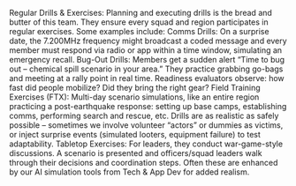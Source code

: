 Regular Drills & Exercises: Planning and executing drills is the bread and butter of this team. They ensure every squad and region participates in regular exercises. Some examples include:
Comms Drills: On a surprise date, the 7.200MHz frequency might broadcast a coded message and every member must respond via radio or app within a time window, simulating an emergency recall.
Bug-Out Drills: Members get a sudden alert “Time to bug out – chemical spill scenario in your area.” They practice grabbing go-bags and meeting at a rally point in real time. Readiness evaluators observe: how fast did people mobilize? Did they bring the right gear?
Field Training Exercises (FTX): Multi-day scenario simulations, like an entire region practicing a post-earthquake response: setting up base camps, establishing comms, performing search and rescue, etc. Drills are as realistic as safely possible – sometimes we involve volunteer “actors” or dummies as victims, or inject surprise events (simulated looters, equipment failure) to test adaptability.
Tabletop Exercises: For leaders, they conduct war-game-style discussions. A scenario is presented and officers/squad leaders walk through their decisions and coordination steps. Often these are enhanced by our AI simulation tools from Tech & App Dev for added realism.